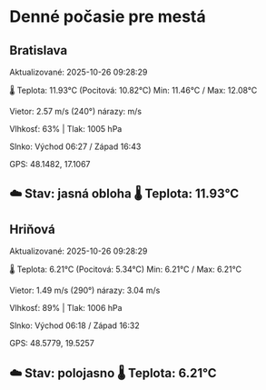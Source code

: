 ﻿# Denné počasie pre mestá

## Bratislava
Aktualizované: 2025-10-26 09:28:29

🌡️ Teplota: 11.93°C 
(Pocitová: 10.82°C)
Min: 11.46°C / Max: 12.08°C

Vietor: 2.57 m/s    (240°) 
nárazy:  m/s

Vlhkosť: 63% | Tlak: 1005 hPa

Slnko: Východ 06:27 / Západ 16:43

GPS: 48.1482, 17.1067

☁️ Stav: jasná obloha        🌡️ Teplota: 11.93°C
---

## Hriňová
Aktualizované: 2025-10-26 09:28:29

🌡️ Teplota: 6.21°C 
(Pocitová: 5.34°C)
Min: 6.21°C / Max: 6.21°C

Vietor: 1.49 m/s (290°)
nárazy: 3.04 m/s

Vlhkosť: 89% | Tlak: 1006 hPa

Slnko: Východ 06:18 / Západ 16:32

GPS: 48.5779, 19.5257

☁️ Stav: polojasno        🌡️ Teplota: 6.21°C
---
